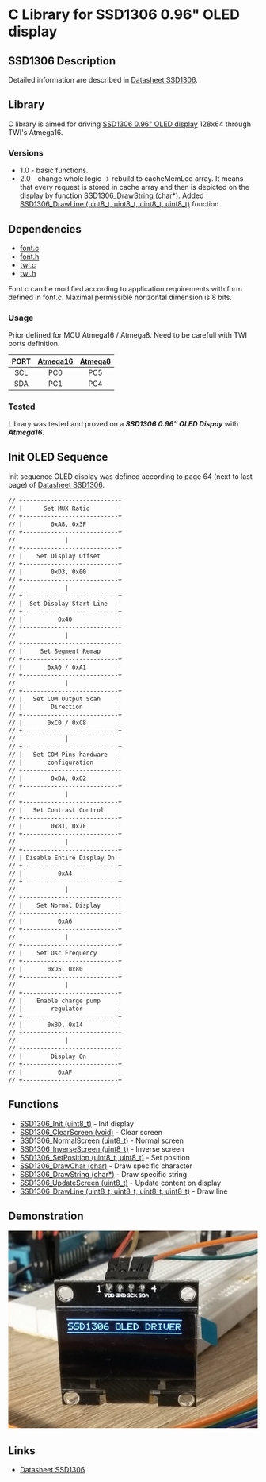 # C Library for SSD1306 0.96" OLED display

## SSD1306 Description
Detailed information are described in [Datasheet SSD1306](https://cdn-shop.adafruit.com/datasheets/SSD1306.pdf).

## Library
C library is aimed for driving [SSD1306 0.96" OLED display](#demonstration) 128x64 through TWI's Atmega16.

### Versions
- 1.0 - basic functions.
- 2.0 - change whole logic -> rebuild to cacheMemLcd array. It means that every request is stored in cache array and then is depicted on the display by function [SSD1306_DrawString (char*)](#ssd1306_drawstring). Added [SSD1306_DrawLine (uint8_t, uint8_t, uint8_t, uint8_t)](#ssd1306_drawline) function.

## Dependencies
- [font.c](https://github.com/Matiasus/SSD1306/blob/readme-edits/lib/font.c)
- [font.h](https://github.com/Matiasus/SSD1306/blob/readme-edits/lib/font.h)
- [twi.c](https://github.com/Matiasus/SSD1306/blob/readme-edits/lib/twi.c)
- [twi.h](https://github.com/Matiasus/SSD1306/blob/readme-edits/lib/twi.h)

Font.c can be modified according to application requirements with form defined in font.c. Maximal permissible horizontal dimension is 8 bits.

### Usage
Prior defined for MCU Atmega16 / Atmega8. Need to be carefull with TWI ports definition.

| PORT  | [Atmega16](http://ww1.microchip.com/downloads/en/devicedoc/doc2466.pdf) | [Atmega8](https://ww1.microchip.com/downloads/en/DeviceDoc/Atmel-2486-8-bit-AVR-microcontroller-ATmega8_L_datasheet.pdf) |
| :---: | :---: | :---: |
| SCL | PC0 | PC5 |
| SDA | PC1 | PC4 |

### Tested
Library was tested and proved on a **_SSD1306 0.96″ OLED Dispay_** with **_Atmega16_**.

## Init OLED Sequence
Init sequence OLED display was defined according to page 64 (next to last page) of [Datasheet SSD1306](https://cdn-shop.adafruit.com/datasheets/SSD1306.pdf).

```
// +---------------------------+
// |      Set MUX Ratio        |
// +---------------------------+
// |        0xA8, 0x3F         |
// +---------------------------+
//              |
// +---------------------------+
// |    Set Display Offset     |
// +---------------------------+
// |        0xD3, 0x00         |
// +---------------------------+
//              |
// +---------------------------+
// |  Set Display Start Line   |
// +---------------------------+
// |          0x40             |
// +---------------------------+
//              |
// +---------------------------+
// |     Set Segment Remap     |
// +---------------------------+
// |       0xA0 / 0xA1         |
// +---------------------------+
//              |
// +---------------------------+
// |   Set COM Output Scan     |
// |        Direction          |
// +---------------------------+
// |       0xC0 / 0xC8         |
// +---------------------------+
//              |
// +---------------------------+
// |   Set COM Pins hardware   |
// |       configuration       |
// +---------------------------+
// |        0xDA, 0x02         |
// +---------------------------+
//              |
// +---------------------------+
// |   Set Contrast Control    |
// +---------------------------+
// |        0x81, 0x7F         |
// +---------------------------+
//              |
// +---------------------------+
// | Disable Entire Display On |
// +---------------------------+
// |          0xA4             |
// +---------------------------+
//              |
// +---------------------------+
// |    Set Normal Display     |
// +---------------------------+
// |          0xA6             |
// +---------------------------+
//              |
// +---------------------------+
// |    Set Osc Frequency      |
// +---------------------------+
// |       0xD5, 0x80          |
// +---------------------------+
//              |
// +---------------------------+
// |    Enable charge pump     |
// |        regulator          |
// +---------------------------+
// |       0x8D, 0x14          |
// +---------------------------+
//              |
// +---------------------------+
// |        Display On         |
// +---------------------------+
// |          0xAF             |
// +---------------------------+
```
## Functions
- [SSD1306_Init (uint8_t)](#ssd1306_init) - Init display
- [SSD1306_ClearScreen (void)](#ssd1306_clearscreen) - Clear screen
- [SSD1306_NormalScreen (uint8_t)](#ssd1306_normalscreen) - Normal screen
- [SSD1306_InverseScreen (uint8_t)](#ssd1306_inversescreen) - Inverse screen
- [SSD1306_SetPosition (uint8_t, uint8_t)](#ssd1306_setposition) - Set position
- [SSD1306_DrawChar (char)](#ssd1306_drawchar) - Draw specific character
- [SSD1306_DrawString (char*)](#ssd1306_drawstring) - Draw specific string
- [SSD1306_UpdateScreen (uint8_t)](#ssd1306_updatescreen) - Update content on display
- [SSD1306_DrawLine (uint8_t, uint8_t, uint8_t, uint8_t)](#ssd1306_drawline) - Draw line

## Demonstration
<img src="img/demonstration_ssd1306.jpg" />

## Links
- [Datasheet SSD1306](https://cdn-shop.adafruit.com/datasheets/SSD1306.pdf)
